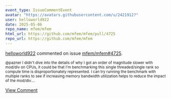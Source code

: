 ```yaml
---
event_type: IssueCommentEvent
avatar: "https://avatars.githubusercontent.com/u/2421912?"
user: helloworld922
date: 2025-05-06
repo_name: mfem/mfem
html_url: https://github.com/mfem/mfem/pull/4725
repo_url: https://github.com/mfem/mfem
---
```


<a href='https://github.com/helloworld922' target='_blank'>helloworld922</a> commented on issue <a href='https://github.com/mfem/mfem/pull/4725' target='_blank'>mfem/mfem#4725</a>.

<small>@pazner I didn't dive into the details of why I got an order of magnitude slower with mod/div on CPUs, it could be that I'm benchmarking this single threaded/single rank so compute time is disproportionately represented. I can try running the benchmark with multiple ranks to see if increasing memory bandwidth utilization helps to reduce the impact of the mod/div....</small>

<a href='https://github.com/mfem/mfem/pull/4725' target='_blank'>View Comment</a>
